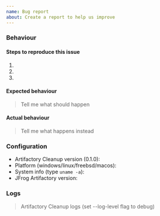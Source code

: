 ```yaml
---
name: Bug report
about: Create a report to help us improve
---
```


### Behaviour

#### Steps to reproduce this issue

1.
2.
3.

#### Expected behaviour

> Tell me what should happen

#### Actual behaviour

> Tell me what happens instead

### Configuration

* Artifactory Cleanup version (0.1.0): 
* Platform (windows/linux/freebsd/macos): 
* System info (type `uname -a`): 
* JFrog Artifactory version: 

### Logs

> Artifactory Cleanup logs (set --log-level flag to debug)
```

```

